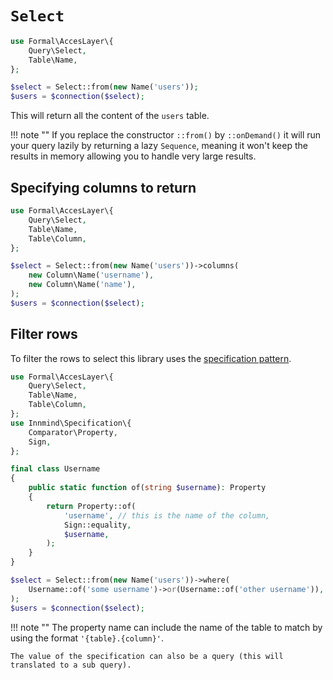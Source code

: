 # `Select`

```php
use Formal\AccesLayer\{
    Query\Select,
    Table\Name,
};

$select = Select::from(new Name('users'));
$users = $connection($select);
```

This will return all the content of the `users` table.

!!! note ""
    If you replace the constructor `::from()` by `::onDemand()` it will run your query lazily by returning a lazy `Sequence`, meaning it won't keep the results in memory allowing you to handle very large results.

## Specifying columns to return

```php
use Formal\AccesLayer\{
    Query\Select,
    Table\Name,
    Table\Column,
};

$select = Select::from(new Name('users'))->columns(
    new Column\Name('username'),
    new Column\Name('name'),
);
$users = $connection($select);
```

## Filter rows

To filter the rows to select this library uses the [specification pattern](https://github.com/innmind/specification).

```php
use Formal\AccesLayer\{
    Query\Select,
    Table\Name,
    Table\Column,
};
use Innmind\Specification\{
    Comparator\Property,
    Sign,
};

final class Username
{
    public static function of(string $username): Property
    {
        return Property::of(
            'username', // this is the name of the column,
            Sign::equality,
            $username,
        );
    }
}

$select = Select::from(new Name('users'))->where(
    Username::of('some username')->or(Username::of('other username')),
);
$users = $connection($select);
```

!!! note ""
    The property name can include the name of the table to match by using the format `'{table}.{column}'`.

    The value of the specification can also be a query (this will translated to a sub query).
